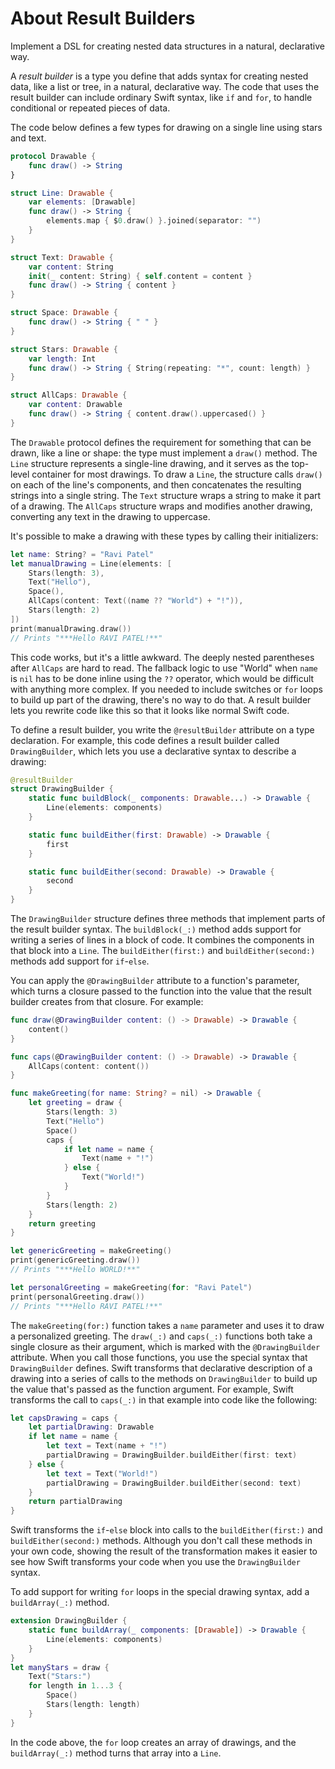 # About Result Builders

Implement a DSL for creating nested data structures in a natural, declarative way.

A *result builder* is a type you define that adds syntax for creating nested data, like a list or tree, in a natural, declarative way. The code that uses the result builder can include ordinary Swift syntax, like `if` and `for`, to handle conditional or repeated pieces of data.

The code below defines a few types for drawing on a single line using stars and text.

```swift
protocol Drawable {
    func draw() -> String
}

struct Line: Drawable {
    var elements: [Drawable]
    func draw() -> String {
        elements.map { $0.draw() }.joined(separator: "")
    }
}

struct Text: Drawable {
    var content: String
    init(_ content: String) { self.content = content }
    func draw() -> String { content }
}

struct Space: Drawable {
    func draw() -> String { " " }
}

struct Stars: Drawable {
    var length: Int
    func draw() -> String { String(repeating: "*", count: length) }
}

struct AllCaps: Drawable {
    var content: Drawable
    func draw() -> String { content.draw().uppercased() }
}
```

The `Drawable` protocol defines the requirement for something that can be drawn, like a line or shape: the type must implement a `draw()` method. The `Line` structure represents a single-line drawing, and it serves as the top-level container for most drawings. To draw a `Line`, the structure calls `draw()` on each of the line's components, and then concatenates the resulting strings into a single string. The `Text` structure wraps a string to make it part of a drawing. The `AllCaps` structure wraps and modifies another drawing, converting any text in the drawing to uppercase.

It's possible to make a drawing with these types by calling their initializers:

```swift
let name: String? = "Ravi Patel"
let manualDrawing = Line(elements: [
    Stars(length: 3),
    Text("Hello"),
    Space(),
    AllCaps(content: Text((name ?? "World") + "!")),
    Stars(length: 2)
])
print(manualDrawing.draw())
// Prints "***Hello RAVI PATEL!**"
```

This code works, but it's a little awkward. The deeply nested parentheses after `AllCaps` are hard to read. The fallback logic to use "World" when `name` is `nil` has to be done inline using the `??` operator, which would be difficult with anything more complex. If you needed to include switches or `for` loops to build up part of the drawing, there's no way to do that. A result builder lets you rewrite code like this so that it looks like normal Swift code.

To define a result builder, you write the `@resultBuilder` attribute on a type declaration. For example, this code defines a result builder called `DrawingBuilder`, which lets you use a declarative syntax to describe a drawing:

```swift
@resultBuilder
struct DrawingBuilder {
    static func buildBlock(_ components: Drawable...) -> Drawable {
        Line(elements: components)
    }

    static func buildEither(first: Drawable) -> Drawable {
        first
    }

    static func buildEither(second: Drawable) -> Drawable {
        second
    }
}
```

The `DrawingBuilder` structure defines three methods that implement parts of the result builder syntax. The `buildBlock(_:)` method adds support for writing a series of lines in a block of code. It combines the components in that block into a `Line`. The `buildEither(first:)` and `buildEither(second:)` methods add support for `if`-`else`.

You can apply the `@DrawingBuilder` attribute to a function's parameter, which turns a closure passed to the function into the value that the result builder creates from that closure. For example:

```swift
func draw(@DrawingBuilder content: () -> Drawable) -> Drawable {
    content()
}

func caps(@DrawingBuilder content: () -> Drawable) -> Drawable {
    AllCaps(content: content())
}

func makeGreeting(for name: String? = nil) -> Drawable {
    let greeting = draw {
        Stars(length: 3)
        Text("Hello")
        Space()
        caps {
            if let name = name {
                Text(name + "!")
            } else {
                Text("World!")
            }
        }
        Stars(length: 2)
    }
    return greeting
}

let genericGreeting = makeGreeting()
print(genericGreeting.draw())
// Prints "***Hello WORLD!**"

let personalGreeting = makeGreeting(for: "Ravi Patel")
print(personalGreeting.draw())
// Prints "***Hello RAVI PATEL!**"
```

The `makeGreeting(for:)` function takes a `name` parameter and uses it to draw a personalized greeting. The `draw(_:)` and `caps(_:)` functions both take a single closure as their argument, which is marked with the `@DrawingBuilder` attribute. When you call those functions, you use the special syntax that `DrawingBuilder` defines. Swift transforms that declarative description of a drawing into a series of calls to the methods on `DrawingBuilder` to build up the value that's passed as the function argument. For example, Swift transforms the call to `caps(_:)` in that example into code like the following:

```swift
let capsDrawing = caps {
    let partialDrawing: Drawable
    if let name = name {
        let text = Text(name + "!")
        partialDrawing = DrawingBuilder.buildEither(first: text)
    } else {
        let text = Text("World!")
        partialDrawing = DrawingBuilder.buildEither(second: text)
    }
    return partialDrawing
}
```

Swift transforms the `if`-`else` block into calls to the `buildEither(first:)` and `buildEither(second:)` methods. Although you don't call these methods in your own code, showing the result of the transformation makes it easier to see how Swift transforms your code when you use the `DrawingBuilder` syntax.

To add support for writing `for` loops in the special drawing syntax, add a `buildArray(_:)` method.

```swift
extension DrawingBuilder {
    static func buildArray(_ components: [Drawable]) -> Drawable {
        Line(elements: components)
    }
}
let manyStars = draw {
    Text("Stars:")
    for length in 1...3 {
        Space()
        Stars(length: length)
    }
}
```

In the code above, the `for` loop creates an array of drawings, and the `buildArray(_:)` method turns that array into a `Line`.
